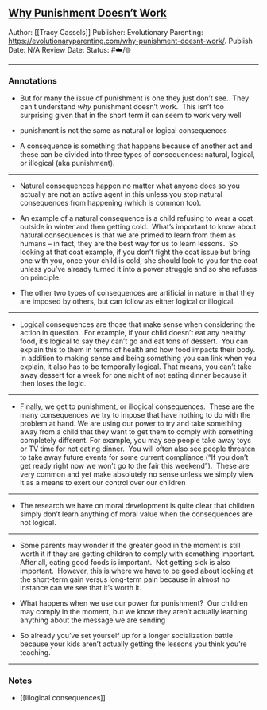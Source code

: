 ## [Why Punishment Doesn’t Work](https://evolutionaryparenting.com/why-punishment-doesnt-work/)

Author: [[Tracy Cassels]]
Publisher: Evolutionary Parenting: https://evolutionaryparenting.com/why-punishment-doesnt-work/.
Publish Date: N/A
Review Date:
Status: #☁️/🌐 

___

### Annotations

- But for many the issue of punishment is one they just don’t see.  They can’t understand _why_ punishment doesn’t work.  This isn’t too surprising given that in the short term it can seem to work very well

- punishment is not the same as natural or logical consequences

- A consequence is something that happens because of another act and these can be divided into three types of consequences: natural, logical, or illogical (aka punishment).

---

- Natural consequences happen no matter what anyone does so you actually are not an active agent in this unless you stop natural consequences from happening (which is common too).

- An example of a natural consequence is a child refusing to wear a coat outside in winter and then getting cold.  What’s important to know about natural consequences is that we are primed to learn from them as humans – in fact, they are the best way for us to learn lessons.  So looking at that coat example, if you don’t fight the coat issue but bring one with you, once your child is cold, she should look to you for the coat unless you’ve already turned it into a power struggle and so she refuses on principle.

- The other two types of consequences are artificial in nature in that they are imposed by others, but can follow as either logical or illogical.

---

- Logical consequences are those that make sense when considering the action in question.  For example, if your child doesn’t eat any healthy food, it’s logical to say they can’t go and eat tons of dessert.  You can explain this to them in terms of health and how food impacts their body.  In addition to making sense and being something you can link when you explain, it also has to be temporally logical. That means, you can’t take away dessert for a week for one night of not eating dinner because it then loses the logic.

---

- Finally, we get to punishment, or illogical consequences.  These are the many consequences we try to impose that have nothing to do with the problem at hand. We are using our power to try and take something away from a child that they want to get them to comply with something completely different. For example, you may see people take away toys or TV time for not eating dinner.  You will often also see people threaten to take away future events for some current compliance (“If you don’t get ready right now we won’t go to the fair this weekend”).  These are very common and yet make absolutely no sense unless we simply view it as a means to exert our control over our children

---

- The research we have on moral development is quite clear that children simply don’t learn anything of moral value when the consequences are not logical.

---

- Some parents may wonder if the greater good in the moment is still worth it if they are getting children to comply with something important.  After all, eating good foods is important.  Not getting sick is also important.  However, this is where we have to be good about looking at the short-term gain versus long-term pain because in almost no instance can we see that it’s worth it.

- What happens when we use our power for punishment?  Our children may comply in the moment, but we know they aren’t actually learning anything about the message we are sending

- So already you’ve set yourself up for a longer socialization battle because your kids aren’t actually getting the lessons you think you’re teaching.

___

### Notes

- [[Illogical consequences]]

